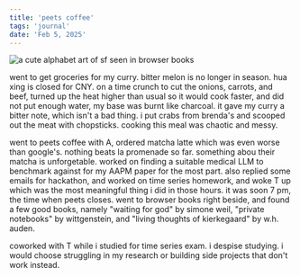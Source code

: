 ```yaml
---
title: 'peets coffee'
tags: 'journal'
date: 'Feb 5, 2025'
---
```


![a cute alphabet art of sf seen in browser books](/images/sf_alphabets.jpeg)

went to get groceries for my curry. bitter melon is no longer in season. hua xing is closed for CNY. on a time crunch to cut the onions, carrots, and beef, turned up the heat higher than usual so it would cook faster, and did not put enough water, my base was burnt like charcoal. it gave my curry a bitter note, which isn't a bad thing. i put crabs from brenda's and scooped out the meat with chopsticks. cooking this meal was chaotic and messy.

went to peets coffee with A, ordered matcha latte which was even worse than google's. nothing beats la promenade so far. something abou their matcha is unforgetable. worked on finding a suitable medical LLM to benchmark against for my AAPM paper for the most part. also replied some emails for hackathon, and worked on time series homework, and woke T up which was the most meaningful thing i did in those hours. it was soon 7 pm, the time when peets closes. went to browser books right beside, and found a few good books, namely "waiting for god" by simone weil, "private notebooks" by wittgenstein, and "living thoughts of kierkegaard" by w.h. auden.

coworked with T while i studied for time series exam. i despise studying. i would choose struggling in my research or building side projects that don't work instead.
